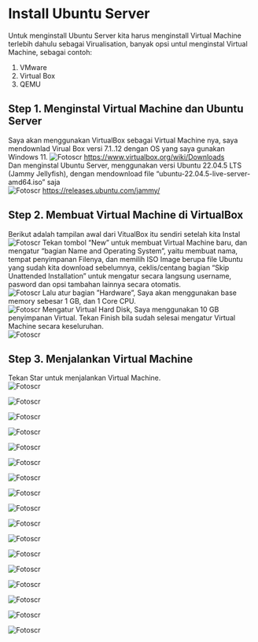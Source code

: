 # Install Ubuntu Server  
Untuk menginstall Ubuntu Server kita harus menginstall Virtual Machine terlebih dahulu sebagai Virualisation, banyak opsi untul menginstal Virtual Machine, sebagai contoh:  
1.	VMware
2.	Virtual Box
3.	QEMU

## Step 1. Menginstal Virtual Machine dan Ubuntu Server  
Saya akan menggunakan VirtualBox sebagai Virtual Machine nya, saya mendownlad Virual Box versi 7.1..12 dengan OS yang saya gunakan Windows 11.
![Fotoscr](scr/Foto-0-0.jpg)
https://www.virtualbox.org/wiki/Downloads  
Dan menginstal Ubuntu Server, menggunakan versi Ubuntu 22.04.5 LTS (Jammy Jellyfish), dengan mendownload file “ubuntu-22.04.5-live-server-amd64.iso” saja  
![Fotoscr](scr/Foto-0-1.jpg)
https://releases.ubuntu.com/jammy/  
## Step 2. Membuat Virtual Machine di VirtualBox  
Berikut adalah tampilan awal dari VitualBox itu sendiri setelah kita Instal  
![Fotoscr](scr/Foto-1-0.png)
Tekan tombol “New” untuk membuat Virtual Machine baru, dan mengatur “bagian Name and Operating System”, yaitu membuat nama, tempat penyimpanan Filenya, dan memilih ISO Image berupa file Ubuntu yang sudah kita download sebelumnya, ceklis/centang bagian “Skip Unattended Installation” untuk mengatur secara langsung username, pasword dan opsi tambahan lainnya secara otomatis.   
![Fotoscr](scr/Foto-1-1.png)
Lalu atur bagian ”Hardware”, Saya akan menggunakan base memory sebesar 1 GB, dan 1 Core CPU.  
![Fotoscr](scr/Foto-1-2.png)
Mengatur Virtual Hard Disk, Saya menggunakan 10 GB penyimpanan Virtual.
Tekan Finish bila sudah selesai mengatur Virtual Machine secara keseluruhan.  
![Fotoscr](scr/Foto-1-3.png)
## Step 3. Menjalankan Virtual Machine  
Tekan Star untuk menjalankan Virtual Machine.  
![Fotoscr](scr/Foto-1-4.png)

![Fotoscr](scr/Foto-2-0.png)

![Fotoscr](scr/Foto-2-1.png)

![Fotoscr](scr/Foto-2-2.png)

![Fotoscr](scr/Foto-2-3.png)

![Fotoscr](scr/Foto-2-4.png)

![Fotoscr](scr/Foto-2-5.png)

![Fotoscr](scr/Foto-4-0.png)

![Fotoscr](scr/Foto-4-1.png)

![Fotoscr](scr/Foto-4-2.png)

![Fotoscr](scr/Foto-4-3.png)

![Fotoscr](scr/Foto-4-4.png)

![Fotoscr](scr/Foto-4-5.png)

![Fotoscr](scr/Foto-4-6.png)

![Fotoscr](scr/Foto-4-7.png)

![Fotoscr](scr/Foto-4-8.png)

![Fotoscr](scr/Foto-4-9.png)

